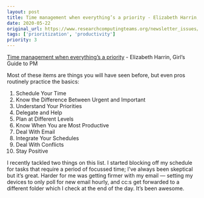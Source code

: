 ```yaml
---
layout: post
title: Time management when everything’s a priority - Elizabeth Harrin, Girl’s Guide to PM
date: 2020-05-22
original_url: https://www.researchcomputingteams.org/newsletter_issues/0025
tags: ['prioritization', 'productivity']
priority: 3
---
```


<!-- markdownlint-disable MD033 -->
<!-- markdownlint-disable MD041 -->
<!-- markdownlint-disable MD049 -->

[Time management when everything’s a priority](https://www.girlsguidetopm.com/time-management-tips/) - Elizabeth Harrin, Girl’s Guide to PM

Most of these items are things you will have seen before, but even pros routinely practice the basics:

1. Schedule Your Time
2. Know the Difference Between Urgent and Important
3. Understand Your Priorities
4. Delegate and Help
5. Plan at Different Levels
6. Know When You are Most Productive
7. Deal With Email
8. Integrate Your Schedules
9. Deal With Conflicts
10. Stay Positive

I recently tackled two things on this list.  I started blocking off my schedule for tasks that require a period of focussed time; I’ve always been skeptical but it’s great.  Harder for me was getting firmer with my email — setting my devices to only poll for new email hourly, and cc:s get forwarded to a different folder which I check at the end of the day.  It’s been awesome.
